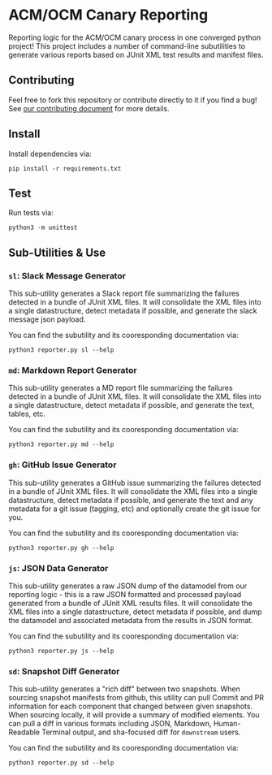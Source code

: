 # ACM/OCM Canary Reporting 

Reporting logic for the ACM/OCM canary process in one converged python project!  This project includes a number of command-line subutilities to generate various reports based on JUnit XML test results and manifest files.  

## Contributing

Feel free to fork this repository or contribute directly to it if you find a bug!  See [our contributing document](CONTRIBUTING.md) for more details.  

## Install

Install dependencies via:
```
pip install -r requirements.txt
```

## Test

Run tests via:
```
python3 -m unittest
```

## Sub-Utilities & Use

### `sl`: Slack Message Generator
This sub-utility generates a Slack report file summarizing the failures detected in a bundle of JUnit XML files.  It will consolidate the XML files into a single datastructure, detect metadata if possible, and generate the slack message json payload.

You can find the subutility and its cooresponding documentation via:
```
python3 reporter.py sl --help
```

### `md`: Markdown Report Generator
This sub-utility generates a MD report file summarizing the failures detected in a bundle of JUnit XML files.  It will consolidate the XML files into a single datastructure, detect metadata if possible, and generate the text, tables, etc. 

You can find the subutility and its cooresponding documentation via:
```
python3 reporter.py md --help
```

### `gh`: GitHub Issue Generator
This sub-utility generates a GitHub issue summarizing the failures detected in a bundle of JUnit XML files.  It will consolidate the XML files into a single datastructure, detect metadata if possible, and generate the text and any metadata for a git issue (tagging, etc) and optionally create the git issue for you.  

You can find the subutility and its cooresponding documentation via:
```
python3 reporter.py gh --help
```

### `js`: JSON Data Generator
This sub-utility generates a raw JSON dump of the datamodel from our reporting logic - this is a raw JSON formatted and processed payload generated from a bundle of JUnit XML results files.  It will consolidate the XML files into a single datastructure, detect metadata if possible, and dump the datamodel and associated metadata from the results in JSON format.  

You can find the subutility and its cooresponding documentation via:
```
python3 reporter.py js --help
```

### `sd`: Snapshot Diff Generator
This sub-utility generates a "rich diff" between two snapshots.  When sourcing snapshot manifests from github, this utility can pull Commit and PR information for each component that changed between given snapshots.  When sourcing locally, it will provide a summary of modified elements.  You can pull a diff in various formats including JSON, Markdown, Human-Readable Terminal output, and sha-focused diff for `downstream` users.  

You can find the subutility and its cooresponding documentation via:
```
python3 reporter.py sd --help
```
